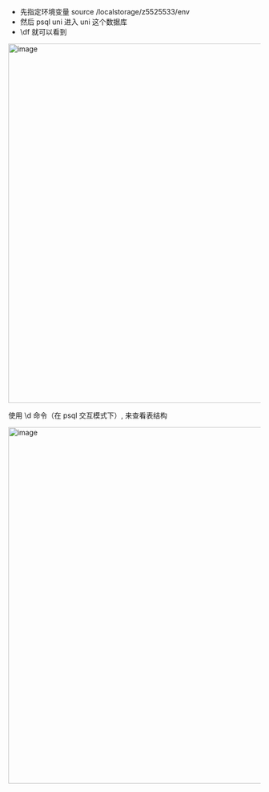 * 先指定环境变量 source /localstorage/z5525533/env
* 然后 psql uni 进入 uni 这个数据库
* \df 就可以看到
<img width="716" alt="image" src="https://github.com/user-attachments/assets/8c9eae99-8397-4e9c-9f64-909521e4bfc3" />


使用 \d 命令（在 psql 交互模式下）,  来查看表结构

<img width="710" alt="image" src="https://github.com/user-attachments/assets/cee366c2-bb71-4744-a92e-c5f7de3fe7ca" />
